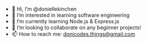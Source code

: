 - 👋 Hi, I’m @doniellekinchen
- 👀 I’m interested in learning software engineering
- 🌱 I’m currently learning Node.js & Express.js
- 💞️ I’m looking to collaborate on any beginner projects!
- 📫 How to reach me: donicodes.things@gmail.com
  

<!---
doniellekinchen/doniellekinchen is a ✨ special ✨ repository because its `README.md` (this file) appears on your GitHub profile.
You can click the Preview link to take a look at your changes.
--->
